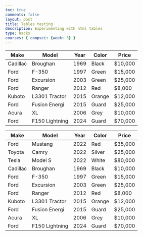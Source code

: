 ```yaml
---
toc: true
comments: false
layout: post
title: Tables testing
description: Experimenting with html tables
type: hacks
courses: { compsci: {week: 3} }
---
```


<table class="table">
    <thead>
        <tr>
            <th>Make</th>
            <th>Model</th>
            <th>Year</th>
            <th>Color</th>
            <th>Price</th>
        </tr>
    </thead>
    <tbody>
        <tr>
            <td>Cadillac</td>
            <td>Broughan</td>
            <td>1969</td>
            <td>Black</td>
            <td>$10,000</td>
        </tr>
        <tr>
            <td>Ford</td>
            <td>F-350</td>
            <td>1997</td>
            <td>Green</td>
            <td>$15,000</td>
        </tr>
        <tr>
            <td>Ford</td>
            <td>Excursion</td>
            <td>2003</td>
            <td>Green</td>
            <td>$25,000</td>
        </tr>
        <tr>
            <td>Ford</td>
            <td>Ranger</td>
            <td>2012</td>
            <td>Red</td>
            <td>$8,000</td>
        </tr>
        <tr>
            <td>Kuboto</td>
            <td>L3301 Tractor</td>
            <td>2015</td>
            <td>Orange</td>
            <td>$12,000</td>
        </tr>
        <tr>
            <td>Ford</td>
            <td>Fusion Energi</td>
            <td>2015</td>
            <td>Guard</td>
            <td>$25,000</td>
        </tr>
        <tr>
            <td>Acura</td>
            <td>XL</td>
            <td>2006</td>
            <td>Grey</td>
            <td>$10,000</td>
        </tr>
        <tr>
            <td>Ford</td>
            <td>F150 Lightning</td>
            <td>2024</td>
            <td>Guard</td>
            <td>$70,000</td>
        </tr>
    </tbody>
</table>

<!-- Head contains information to Support the Document -->
<head>
    <!-- load jQuery and DataTables output style and scripts -->
    <link rel="stylesheet" type="text/css" href="https://cdn.datatables.net/1.13.4/css/jquery.dataTables.min.css">
    <script type="text/javascript" language="javascript" src="https://code.jquery.com/jquery-3.6.0.min.js"></script>
    <script>var define = null;</script>
    <script type="text/javascript" language="javascript" src="https://cdn.datatables.net/1.13.4/js/jquery.dataTables.min.js"></script>
</head>

<!-- Body contains the contents of the Document -->
<body>
    <table id="demo" class="table">
        <thead>
            <tr>
                <th>Make</th>
                <th>Model</th>
                <th>Year</th>
                <th>Color</th>
                <th>Price</th>
            </tr>
        </thead>
        <tbody>
            <tr>
                <td>Ford</td>
                <td>Mustang</td>
                <td>2022</td>
                <td>Red</td>
                <td>$35,000</td>
            </tr>
            <tr>
                <td>Toyota</td>
                <td>Camry</td>
                <td>2022</td>
                <td>Silver</td>
                <td>$25,000</td>
            </tr>
            <tr>
                <td>Tesla</td>
                <td>Model S</td>
                <td>2022</td>
                <td>White</td>
                <td>$80,000</td>
            </tr>
            <tr>
                <td>Cadillac</td>
                <td>Broughan</td>
                <td>1969</td>
                <td>Black</td>
                <td>$10,000</td>
            </tr>
            <tr>
                <td>Ford</td>
                <td>F-350</td>
                <td>1997</td>
                <td>Green</td>
                <td>$15,000</td>
            </tr>
            <tr>
                <td>Ford</td>
                <td>Excursion</td>
                <td>2003</td>
                <td>Green</td>
                <td>$25,000</td>
            </tr>
            <tr>
                <td>Ford</td>
                <td>Ranger</td>
                <td>2012</td>
                <td>Red</td>
                <td>$8,000</td>
            </tr>
            <tr>
                <td>Kuboto</td>
                <td>L3301 Tractor</td>
                <td>2015</td>
                <td>Orange</td>
                <td>$12,000</td>
            </tr>
            <tr>
                <td>Ford</td>
                <td>Fusion Energi</td>
                <td>2015</td>
                <td>Guard</td>
                <td>$25,000</td>
            </tr>
            <tr>
                <td>Acura</td>
                <td>XL</td>
                <td>2006</td>
                <td>Grey</td>
                <td>$10,000</td>
            </tr>
            <tr>
                <td>Ford</td>
                <td>F150 Lightning</td>
                <td>2024</td>
                <td>Guard</td>
                <td>$70,000</td>
            </tr>
        </tbody>
    </table>
</body>

<!-- Script is used to embed executable code -->
<script>
    $("#demo").DataTable();
</script>